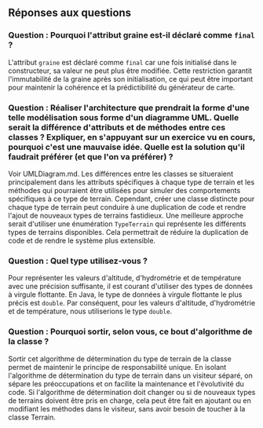 ## Réponses aux questions

### Question : Pourquoi l'attribut graine est-il déclaré comme `final` ?

L'attribut `graine` est déclaré comme `final` car une fois initialisé dans le constructeur, sa valeur ne peut plus être modifiée. Cette restriction garantit l'immutabilité de la graine après son initialisation, ce qui peut être important pour maintenir la cohérence et la prédictibilité du générateur de carte.

### Question : Réaliser l'architecture que prendrait la forme d'une telle modélisation sous forme d'un diagramme UML. Quelle serait la différence d'attributs et de méthodes entre ces classes ? Expliquer, en s'appuyant sur un exercice vu en cours, pourquoi c'est une mauvaise idée. Quelle est la solution qu'il faudrait préférer (et que l'on va préférer) ?

Voir UMLDiagram.md. Les différences entre les classes se situeraient principalement dans les attributs spécifiques à chaque type de terrain et les méthodes qui pourraient être utilisées pour simuler des comportements spécifiques à ce type de terrain. Cependant, créer une classe distincte pour chaque type de terrain peut conduire à une duplication de code et rendre l'ajout de nouveaux types de terrains fastidieux. Une meilleure approche serait d'utiliser une énumération `TypeTerrain` qui représente les différents types de terrains disponibles. Cela permettrait de réduire la duplication de code et de rendre le système plus extensible.

### Question : Quel type utilisez-vous ?

Pour représenter les valeurs d'altitude, d'hydrométrie et de température avec une précision suffisante, il est courant d'utiliser des types de données à virgule flottante. En Java, le type de données à virgule flottante le plus précis est `double`. Par conséquent, pour les valeurs d'altitude, d'hydrométrie et de température, nous utiliserions le type `double`.

### Question : Pourquoi sortir, selon vous, ce bout d'algorithme de la classe ?

Sortir cet algorithme de détermination du type de terrain de la classe permet de maintenir le principe de responsabilité unique. En isolant l'algorithme de détermination du type de terrain dans un visiteur séparé, on sépare les préoccupations et on facilite la maintenance et l'évolutivité du code. Si l'algorithme de détermination doit changer ou si de nouveaux types de terrains doivent être pris en charge, cela peut être fait en ajoutant ou en modifiant les méthodes dans le visiteur, sans avoir besoin de toucher à la classe Terrain.
